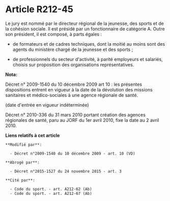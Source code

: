 # Article R212-45

Le jury est nommé par le directeur régional de la jeunesse, des sports et de la cohésion sociale. Il est présidé par un
fonctionnaire de catégorie A. Outre son président, il est composé, à parts égales :

- de formateurs et de cadres techniques, dont la moitié au moins sont des agents du ministère chargé de la jeunesse et des
sports ;

- de professionnels du secteur d'activité, à parité employeurs et salariés, choisis sur proposition des organisations
représentatives.

**Nota:**

Décret n° 2009-1540 du 10 décembre 2009 art 10 : les présentes dispositions entrent en vigueur à la date de la dévolution des
missions sanitaires et médico-sociales à une agence régionale de santé. 

(date d'entrée en vigueur indéterminée)

Décret n° 2010-336 du 31 mars 2010 portant création des agences régionales de santé, paru au JORF du 1er avril 2010, fixe la
date au 2 avril 2010.

**Liens relatifs à cet article**

	**Modifié par**:

	  - Décret n°2009-1540 du 10 décembre 2009 - art. 10 (VD)

	**Abrogé par**:

	  - Décret n°2015-1527 du 24 novembre 2015 - art. 3

	**Cité par**:

	  - Code du sport. - art. A212-62 (Ab)
	  - Code du sport. - art. A212-67 (Ab)
